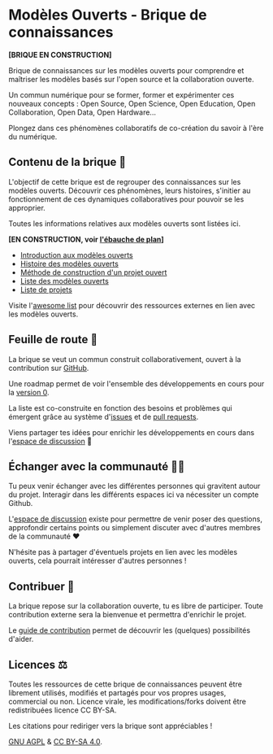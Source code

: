 # Modèles Ouverts - Brique de connaissances

**[BRIQUE EN CONSTRUCTION]**

Brique de connaissances sur les modèles ouverts pour comprendre et maîtriser les modèles basés sur l'open source et la collaboration ouverte.

Un commun numérique pour se former, former et expérimenter ces nouveaux concepts : Open Source, Open Science, Open Education, Open Collaboration, Open Data, Open Hardware...

Plongez dans ces phénomènes collaboratifs de co-création du savoir à l'ère du numérique.

## Contenu de la brique 📖

L'objectif de cette brique est de regrouper des connaissances sur les modèles ouverts. Découvrir ces phénomènes, leurs histoires, s'initier au fonctionnement de ces dynamiques collaboratives pour pouvoir se les approprier.

Toutes les informations relatives aux modèles ouverts sont listées ici.

**[EN CONSTRUCTION, voir [l'ébauche de plan](https://github.com/Open-Models/Brique/issues/1)]**
- [Introduction aux modèles ouverts](contenu/introduction.md)
- [Histoire des modèles ouverts](contenu/histoire.md)
- [Méthode de construction d'un projet ouvert](contenu/methode/README.md)
- [Liste des modèles ouverts](contenu/modèles/README.md)
- [Liste de projets](contenu/projets/README.md)

Visite l'[awesome list](awesome-list.md) pour découvrir des ressources externes en lien avec les modèles ouverts.

## Feuille de route 🧭

La brique se veut un commun construit collaborativement, ouvert à la contribution sur [GitHub](https://github.com/Open-Models/Brique).

Une roadmap permet de voir l'ensemble des développements en cours pour la [version 0](https://github.com/Open-Models/Brique/projects/1).

La liste est co-construite en fonction des besoins et problèmes qui émergent grâce au système d'[issues](https://github.com/Open-Models/Brique/issues) et de [pull requests](https://github.com/Open-Models/Brique/pulls).

Viens partager tes idées pour enrichir les développements en cours dans l'[espace de discussion](https://github.com/Open-Models/Brique/discussions) 💪


## Échanger avec la communauté 🤳🏼

Tu peux venir échanger avec les différentes personnes qui gravitent autour du projet. Interagir dans les différents espaces ici va nécessiter un compte Github.

L'[espace de discussion](https://github.com/Open-Models/Brique/discussions) existe pour permettre de venir poser des questions, approfondir certains points ou simplement discuter avec d'autres membres de la communauté ❤️

N'hésite pas à partager d'éventuels projets en lien avec les modèles ouverts, cela pourrait intéresser d'autres personnes !

## Contribuer 🐜

La brique repose sur la collaboration ouverte, tu es libre de participer. Toute contribution externe sera la bienvenue et permettra d'enrichir le projet.

Le [guide de contribution](guide-contribution.md) permet de découvrir les (quelques) possibilités d'aider.

## Licences ⚖️

Toutes les ressources de cette brique de connaissances peuvent être librement utilisés, modifiés et partagés pour vos
propres usages, commercial ou non. Licence virale, les modifications/forks doivent être redistribuées licence CC BY-SA.

Les citations pour rediriger vers la brique sont appréciables !

[GNU AGPL](LICENCE) & [CC BY-SA 4.0](LICENCE_CC_BY_SA_4).
